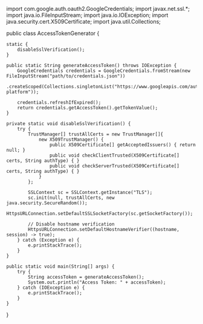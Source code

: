 import com.google.auth.oauth2.GoogleCredentials;
import javax.net.ssl.*;
import java.io.FileInputStream;
import java.io.IOException;
import java.security.cert.X509Certificate;
import java.util.Collections;

public class AccessTokenGenerator {

    static {
        disableSslVerification();
    }

    public static String generateAccessToken() throws IOException {
        GoogleCredentials credentials = GoogleCredentials.fromStream(new FileInputStream("path/to/credentials.json"))
                .createScoped(Collections.singletonList("https://www.googleapis.com/auth/cloud-platform"));

        credentials.refreshIfExpired();
        return credentials.getAccessToken().getTokenValue();
    }

    private static void disableSslVerification() {
        try {
            TrustManager[] trustAllCerts = new TrustManager[]{
                new X509TrustManager() {
                    public X509Certificate[] getAcceptedIssuers() { return null; }
                    public void checkClientTrusted(X509Certificate[] certs, String authType) { }
                    public void checkServerTrusted(X509Certificate[] certs, String authType) { }
                }
            };

            SSLContext sc = SSLContext.getInstance("TLS");
            sc.init(null, trustAllCerts, new java.security.SecureRandom());
            HttpsURLConnection.setDefaultSSLSocketFactory(sc.getSocketFactory());

            // Disable hostname verification
            HttpsURLConnection.setDefaultHostnameVerifier((hostname, session) -> true);
        } catch (Exception e) {
            e.printStackTrace();
        }
    }

    public static void main(String[] args) {
        try {
            String accessToken = generateAccessToken();
            System.out.println("Access Token: " + accessToken);
        } catch (IOException e) {
            e.printStackTrace();
        }
    }
}

